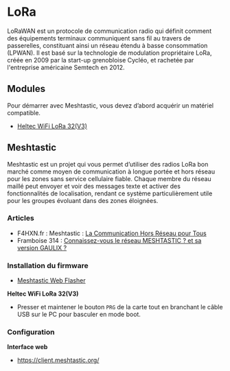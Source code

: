 # LoRa

LoRaWAN est un protocole de communication radio qui définit comment des équipements terminaux communiquent sans fil au travers de passerelles, constituant ainsi un réseau étendu à basse consommation (LPWAN).
Il est basé sur la technologie de modulation propriétaire LoRa, créée en 2009 par la start-up grenobloise Cycléo, et rachetée par l'entreprise américaine Semtech en 2012.

## Modules

Pour démarrer avec Meshtastic, vous devez d’abord acquérir un matériel compatible.

- [Heltec WiFi LoRa 32(V3)](https://heltec.org/project/wifi-lora-32-v3/)


## Meshtastic

Meshtastic est un projet qui vous permet d’utiliser des radios LoRa bon marché comme moyen de communication à longue portée et hors réseau pour les zones sans service cellulaire fiable. Chaque membre du réseau maillé peut envoyer et voir des messages texte et activer des fonctionnalités de localisation, rendant ce système particulièrement utile pour les groupes évoluant dans des zones éloignées.

### Articles

- F4HXN.fr : Meshtastic : [La Communication Hors Réseau pour Tous](https://www.f4hxn.fr/meshtastic-la-communication-hors-reseau-pour-tous/)
- Framboise 314 : [Connaissez-vous le réseau MESHTASTIC ? et sa version GAULIX ?](https://www.framboise314.fr/connaissez-vous-le-reseau-meshtastic-et-sa-version-gaulix/)

### Installation du firmware

- [Meshtastic Web Flasher](https://flasher.meshtastic.org/)

**Heltec WiFi LoRa 32(V3)**

- Presser et maintener le bouton `PRG` de la carte tout en branchant le câble USB sur le PC pour basculer en mode boot.

### Configuration

**Interface web**

- https://client.meshtastic.org/
